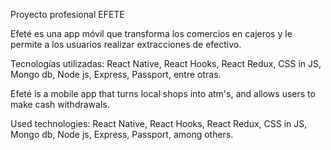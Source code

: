 Proyecto profesional EFETE

Efeté es una app móvil que transforma los comercios en cajeros y le permite a los usuarios realizar extracciones de efectivo.

Tecnologías utilizadas: React Native, React Hooks, React Redux, CSS in JS, Mongo db, Node js, Express, Passport, entre otras.

Efeté is a mobile app that turns local shops into atm's, and allows users to make cash withdrawals.

Used technologies: React Native, React Hooks, React Redux, CSS in JS, Mongo db, Node js, Express, Passport, among others.
